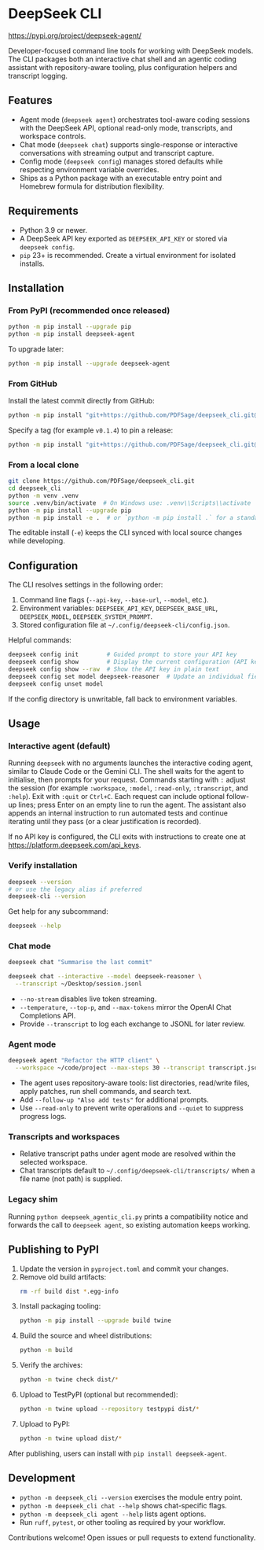 # DeepSeek CLI

https://pypi.org/project/deepseek-agent/

Developer-focused command line tools for working with DeepSeek models. The CLI
packages both an interactive chat shell and an agentic coding assistant with
repository-aware tooling, plus configuration helpers and transcript logging.

## Features
- Agent mode (`deepseek agent`) orchestrates tool-aware coding sessions with the
  DeepSeek API, optional read-only mode, transcripts, and workspace controls.
- Chat mode (`deepseek chat`) supports single-response or interactive
  conversations with streaming output and transcript capture.
- Config mode (`deepseek config`) manages stored defaults while respecting
  environment variable overrides.
- Ships as a Python package with an executable entry point and Homebrew formula
  for distribution flexibility.

## Requirements
- Python 3.9 or newer.
- A DeepSeek API key exported as `DEEPSEEK_API_KEY` or stored via
  `deepseek config`.
- `pip` 23+ is recommended. Create a virtual environment for isolated installs.

## Installation

### From PyPI (recommended once released)
```bash
python -m pip install --upgrade pip
python -m pip install deepseek-agent
```

To upgrade later:
```bash
python -m pip install --upgrade deepseek-agent
```

### From GitHub
Install the latest commit directly from GitHub:
```bash
python -m pip install "git+https://github.com/PDFSage/deepseek_cli.git@main"
```
Specify a tag (for example `v0.1.4`) to pin a release:
```bash
python -m pip install "git+https://github.com/PDFSage/deepseek_cli.git@v0.1.4"
```

### From a local clone
```bash
git clone https://github.com/PDFSage/deepseek_cli.git
cd deepseek_cli
python -m venv .venv
source .venv/bin/activate  # On Windows use: .venv\\Scripts\\activate
python -m pip install --upgrade pip
python -m pip install -e .  # or `python -m pip install .` for a standard install
```

The editable install (`-e`) keeps the CLI synced with local source changes while
developing.

## Configuration
The CLI resolves settings in the following order:
1. Command line flags (`--api-key`, `--base-url`, `--model`, etc.).
2. Environment variables: `DEEPSEEK_API_KEY`, `DEEPSEEK_BASE_URL`,
   `DEEPSEEK_MODEL`, `DEEPSEEK_SYSTEM_PROMPT`.
3. Stored configuration file at `~/.config/deepseek-cli/config.json`.

Helpful commands:
```bash
deepseek config init        # Guided prompt to store your API key
deepseek config show        # Display the current configuration (API key redacted)
deepseek config show --raw  # Show the API key in plain text
deepseek config set model deepseek-reasoner  # Update an individual field
deepseek config unset model
```

If the config directory is unwritable, fall back to environment variables.

## Usage

### Interactive agent (default)
Running `deepseek` with no arguments launches the interactive coding agent,
similar to Claude Code or the Gemini CLI. The shell waits for the agent to
initialise, then prompts for your request. Commands starting with `:` adjust the
session (for example `:workspace`, `:model`, `:read-only`, `:transcript`, and
`:help`). Exit with `:quit` or `Ctrl+C`. Each request can include optional
follow-up lines; press Enter on an empty line to run the agent. The assistant
also appends an internal instruction to run automated tests and continue
iterating until they pass (or a clear justification is recorded).

If no API key is configured, the CLI exits with instructions to create one at
https://platform.deepseek.com/api_keys.

### Verify installation
```bash
deepseek --version
# or use the legacy alias if preferred
deepseek-cli --version
```

Get help for any subcommand:
```bash
deepseek --help
```

### Chat mode
```bash
deepseek chat "Summarise the last commit"

deepseek chat --interactive --model deepseek-reasoner \
  --transcript ~/Desktop/session.jsonl
```
- `--no-stream` disables live token streaming.
- `--temperature`, `--top-p`, and `--max-tokens` mirror the OpenAI Chat
  Completions API.
- Provide `--transcript` to log each exchange to JSONL for later review.

### Agent mode
```bash
deepseek agent "Refactor the HTTP client" \
  --workspace ~/code/project --max-steps 30 --transcript transcript.jsonl
```
- The agent uses repository-aware tools: list directories, read/write files,
  apply patches, run shell commands, and search text.
- Add `--follow-up "Also add tests"` for additional prompts.
- Use `--read-only` to prevent write operations and `--quiet` to suppress
  progress logs.

### Transcripts and workspaces
- Relative transcript paths under agent mode are resolved within the selected
  workspace.
- Chat transcripts default to `~/.config/deepseek-cli/transcripts/` when a file
  name (not path) is supplied.

### Legacy shim
Running `python deepseek_agentic_cli.py` prints a compatibility notice and
forwards the call to `deepseek agent`, so existing automation keeps working.

## Publishing to PyPI
1. Update the version in `pyproject.toml` and commit your changes.
2. Remove old build artifacts:
   ```bash
   rm -rf build dist *.egg-info
   ```
3. Install packaging tooling:
   ```bash
   python -m pip install --upgrade build twine
   ```
4. Build the source and wheel distributions:
   ```bash
   python -m build
   ```
5. Verify the archives:
   ```bash
   python -m twine check dist/*
   ```
6. Upload to TestPyPI (optional but recommended):
   ```bash
   python -m twine upload --repository testpypi dist/*
   ```
7. Upload to PyPI:
   ```bash
   python -m twine upload dist/*
   ```

After publishing, users can install with `pip install deepseek-agent`.

## Development
- `python -m deepseek_cli --version` exercises the module entry point.
- `python -m deepseek_cli chat --help` shows chat-specific flags.
- `python -m deepseek_cli agent --help` lists agent options.
- Run `ruff`, `pytest`, or other tooling as required by your workflow.

Contributions welcome! Open issues or pull requests to extend functionality.
